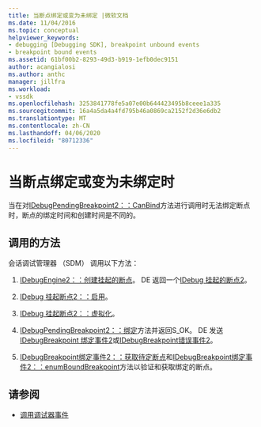 ```yaml
---
title: 当断点绑定或变为未绑定 |微软文档
ms.date: 11/04/2016
ms.topic: conceptual
helpviewer_keywords:
- debugging [Debugging SDK], breakpoint unbound events
- breakpoint bound events
ms.assetid: 61bf00b2-8293-49d3-b919-1efb0dec9151
author: acangialosi
ms.author: anthc
manager: jillfra
ms.workload:
- vssdk
ms.openlocfilehash: 3253841778fe5a07e00b644423495b8ceee1a335
ms.sourcegitcommit: 16a4a5da4a4fd795b46a0869ca2152f2d36e6db2
ms.translationtype: MT
ms.contentlocale: zh-CN
ms.lasthandoff: 04/06/2020
ms.locfileid: "80712336"
---
```

# <a name="when-a-breakpoint-binds-or-becomes-unbound"></a>当断点绑定或变为未绑定时
当在对[IDebugPendingBreakpoint2：：CanBind](../../extensibility/debugger/reference/idebugpendingbreakpoint2-canbind.md)方法进行调用时无法绑定断点时，断点的绑定时间和创建时间是不同的。

## <a name="methods-called"></a>调用的方法
 会话调试管理器 （SDM） 调用以下方法：

1. [IDebugEngine2：：创建挂起的断点](../../extensibility/debugger/reference/idebugengine2-creatependingbreakpoint.md)。 DE 返回一个[IDebug 挂起的断点2](../../extensibility/debugger/reference/idebugpendingbreakpoint2.md)。

2. [IDebug 挂起断点2：：启用](../../extensibility/debugger/reference/idebugpendingbreakpoint2-enable.md)。

3. [IDebug 挂起断点2：：虚拟化](../../extensibility/debugger/reference/idebugpendingbreakpoint2-virtualize.md)。

4. [IDebugPendingBreakpoint2：：绑定](../../extensibility/debugger/reference/idebugpendingbreakpoint2-bind.md)方法并返回S_OK。 DE 发送[IDebugBreakpoint 绑定事件2](../../extensibility/debugger/reference/idebugbreakpointboundevent2.md)或[IDebugBreakpoint错误事件2](../../extensibility/debugger/reference/idebugbreakpointerrorevent2.md)。

5. [IDebugBreakpoint绑定事件2：：获取待定断点](../../extensibility/debugger/reference/idebugbreakpointboundevent2-getpendingbreakpoint.md)和[IDebugBreakpoint绑定事件2：：enumBoundBreakpoint](../../extensibility/debugger/reference/idebugbreakpointboundevent2-enumboundbreakpoints.md)方法以验证和获取绑定的断点。

## <a name="see-also"></a>请参阅
- [调用调试器事件](../../extensibility/debugger/calling-debugger-events.md)
